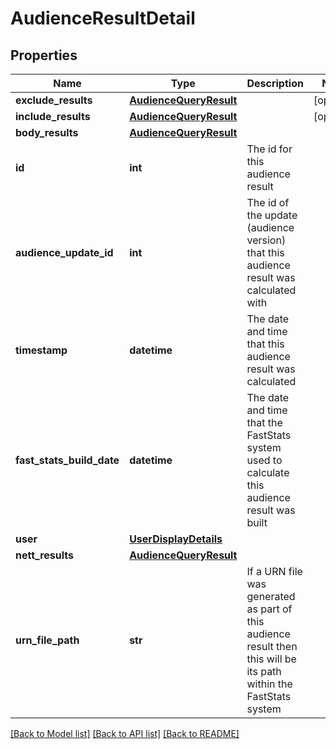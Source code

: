# AudienceResultDetail

## Properties
Name | Type | Description | Notes
------------ | ------------- | ------------- | -------------
**exclude_results** | [**AudienceQueryResult**](AudienceQueryResult.md) |  | [optional] 
**include_results** | [**AudienceQueryResult**](AudienceQueryResult.md) |  | [optional] 
**body_results** | [**AudienceQueryResult**](AudienceQueryResult.md) |  | 
**id** | **int** | The id for this audience result | 
**audience_update_id** | **int** | The id of the update (audience version) that this audience result was calculated with | 
**timestamp** | **datetime** | The date and time that this audience result was calculated | 
**fast_stats_build_date** | **datetime** | The date and time that the FastStats system used to calculate this audience result was built | 
**user** | [**UserDisplayDetails**](UserDisplayDetails.md) |  | 
**nett_results** | [**AudienceQueryResult**](AudienceQueryResult.md) |  | 
**urn_file_path** | **str** | If a URN file was generated as part of this audience result then this will be its path within the FastStats system | 

[[Back to Model list]](../README.md#documentation-for-models) [[Back to API list]](../README.md#documentation-for-api-endpoints) [[Back to README]](../README.md)


